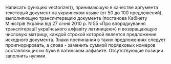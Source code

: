 Написать функцию vectorizer(), принимающую в качестве аргумента текстовый документ на украинском языке (от 50 до 100 предложений), выполняющую транслитерацию документа (постанова Кабінету Міністрів України від 27 січня 2010 р. N 55 «Про впорядкування транслітерації українського алфавіту латиницею») и возвращающую числовую матрицу, каждой строкой которой является предложение исходного документа. Знаки препинания в таких предложениях следует проигнорировать, а слова - заменить суммой порядковых номеров составляющих их букв в латинском алфавите. Отсутствующие позиции заполнить нулями.
